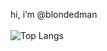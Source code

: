 hi, i’m @blondedman <br><br>
![Top Langs](https://github-readme-stats.vercel.app/api/top-langs/?username=blondedman&layout=compact)
